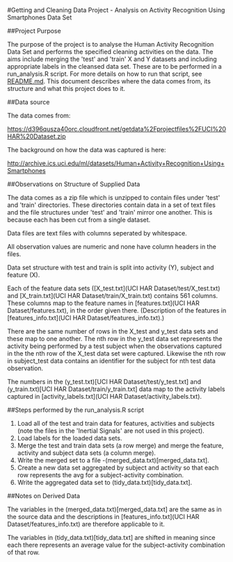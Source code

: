 #Getting and Cleaning Data Project - Analysis on Activity Recognition Using Smartphones Data Set

##Project Purpose

The purpose of the project is to analyse the Human Activity Recognition Data Set and performs the specified cleaning activities on the data. The aims include merging the 'test' and 'train' X and Y datasets and including appropriate labels in the cleansed data set. These are to be performed in a run_analysis.R script. For more details on how to run that script, see [README.md](README.md). This document describes where the data comes from, its structure and what this project does to it.

##Data source

The data comes from:

https://d396qusza40orc.cloudfront.net/getdata%2Fprojectfiles%2FUCI%20HAR%20Dataset.zip

The background on how the data was captured is here:

http://archive.ics.uci.edu/ml/datasets/Human+Activity+Recognition+Using+Smartphones

##Observations on Structure of Supplied Data

The data comes as a zip file which is unzipped to contain files under 'test' and 'train' directories. These directories contain data in a set of text files and the file structures under 'test' and 'train' mirror one another. This is because each has been cut from a single dataset.

Data files are text files with columns seperated by whitespace. 

All observation values are numeric and none have column headers in the files.

Data set structure with test and train is split into activity (Y), subject and feature (X). 

Each of the feature data sets ([X_test.txt](UCI HAR Dataset/test/X_test.txt) and [X_train.txt](UCI HAR Dataset/train/X_train.txt) contains 561 columns. These columns map to the feature names in [features.txt](UCI HAR Dataset/features.txt), in the order given there. (Description of the features in [features_info.txt](UCI HAR Dataset/features_info.txt).)

There are the same number of rows in the X_test and y_test data sets and these map to one another. The nth row in the y_test data set represents the activity being performed by a test subject when the observations captured in the the nth row of the X_test data set were captured. Likewise the nth row in subject_test data contains an identifier for the subject for nth test data observation.

The numbers in the (y_test.txt)[UCI HAR Dataset/test/y_test.txt] and (y_train.txt)[UCI HAR Dataset/train/y_train.txt] data map to the activity labels captured in [activity_labels.txt](UCI HAR Dataset/activity_labels.txt).

##Steps performed by the run_analysis.R script

1. Load all of the test and train data for features, activities and subjects (note the files in the 'Inertial Signals' are not used in this project).
2. Load labels for the loaded data sets.
3. Merge the test and train data sets (a row merge) and merge the feature, activity and subject data sets (a column merge).
4. Write the merged set to a file -(merged_data.txt)[merged_data.txt].
5. Create a new data set aggregated by subject and activity so that each row represents the avg for a subject-activity combination.
6. Write the aggregated data set to (tidy_data.txt)[tidy_data.txt].

##Notes on Derived Data

The variables in the (merged_data.txt)[merged_data.txt] are the same as in the source data and the descriptions in [features_info.txt](UCI HAR Dataset/features_info.txt) are therefore applicable to it.

The variables in (tidy_data.txt)[tidy_data.txt] are shifted in meaning since each there represents an average value for the subject-activity combination of that row.